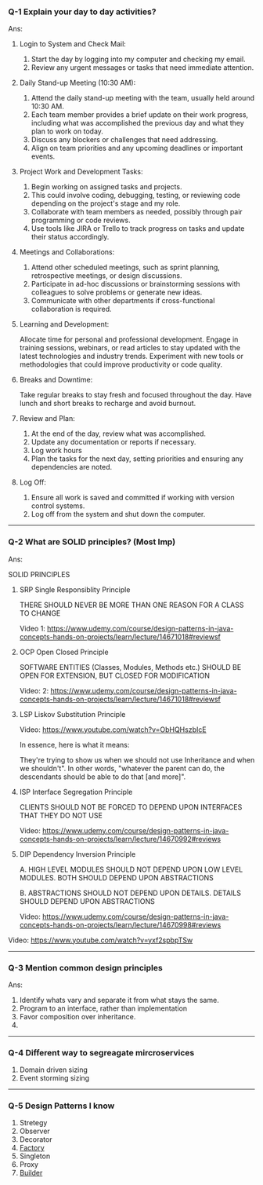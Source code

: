 ### Q-1 Explain your day to day activities?

Ans:

1. Login to System and Check Mail:
   1. Start the day by logging into my computer and checking my email.
   1. Review any urgent messages or tasks that need immediate attention.

1. Daily Stand-up Meeting (10:30 AM):

    1. Attend the daily stand-up meeting with the team, usually held around 10:30 AM.
    1. Each team member provides a brief update on their work progress, including what was  accomplished the previous day and what they plan to work on today.
    1. Discuss any blockers or challenges that need addressing.
    1. Align on team priorities and any upcoming deadlines or important events.

1. Project Work and Development Tasks:

    1. Begin working on assigned tasks and projects.
    1. This could involve coding, debugging, testing, or reviewing code depending on the project's stage and my role.
    1. Collaborate with team members as needed, possibly through pair programming or code reviews.
    1. Use tools like JIRA or Trello to track progress on tasks and update their status accordingly.

1. Meetings and Collaborations:

    1. Attend other scheduled meetings, such as sprint planning, retrospective meetings, or design discussions.
    1. Participate in ad-hoc discussions or brainstorming sessions with colleagues to solve problems or generate new ideas.
    1. Communicate with other departments if cross-functional collaboration is required.

1. Learning and Development:

    Allocate time for personal and professional development.
    Engage in training sessions, webinars, or read articles to stay updated with the latest technologies and industry trends.
    Experiment with new tools or methodologies that could improve productivity or code quality.

1. Breaks and Downtime:

    Take regular breaks to stay fresh and focused throughout the day.
    Have lunch and short breaks to recharge and avoid burnout.

1. Review and Plan:

    1. At the end of the day, review what was accomplished.
    1. Update any documentation or reports if necessary.
    1. Log work hours
    1. Plan the tasks for the next day, setting priorities and ensuring any dependencies are noted.

1. Log Off:

    1. Ensure all work is saved and committed if working with version control systems.
    1. Log off from the system and shut down the computer. 


-----------------------------


### Q-2 What are SOLID principles? (Most Imp)

Ans: 

SOLID PRINCIPLES

1. SRP Single Responsiblity Principle

    THERE SHOULD NEVER BE MORE THAN ONE REASON FOR A CLASS TO CHANGE

    Video 1: https://www.udemy.com/course/design-patterns-in-java-concepts-hands-on-projects/learn/lecture/14671018#reviewsf

1. OCP Open Closed Principle

    SOFTWARE ENTITIES (Classes, Modules, Methods etc.) SHOULD BE OPEN FOR EXTENSION, BUT CLOSED FOR MODIFICATION

    Video: 2: https://www.udemy.com/course/design-patterns-in-java-concepts-hands-on-projects/learn/lecture/14671018#reviewsf

1. LSP Liskov Substitution Principle

    Video: https://www.youtube.com/watch?v=ObHQHszbIcE

    In essence, here is what it means:

    They're trying to show us when we should not use Inheritance and when we shouldn't". In other words, "whatever the parent can do, the descendants should be able to do that [and more]".

1. ISP Interface Segregation Principle

    CLIENTS SHOULD NOT BE FORCED TO DEPEND UPON INTERFACES THAT THEY DO NOT USE

    Video: https://www.udemy.com/course/design-patterns-in-java-concepts-hands-on-projects/learn/lecture/14670992#reviews    

1. DIP Dependency Inversion Principle

    A. HIGH LEVEL MODULES SHOULD NOT DEPEND UPON LOW LEVEL MODULES. BOTH SHOULD DEPEND UPON ABSTRACTIONS

    B. ABSTRACTIONS SHOULD NOT DEPEND UPON DETAILS. DETAILS SHOULD DEPEND UPON ABSTRACTIONS

    Video: https://www.udemy.com/course/design-patterns-in-java-concepts-hands-on-projects/learn/lecture/14670998#reviews


Video: https://www.youtube.com/watch?v=yxf2spbpTSw


-----------------------------

### Q-3 Mention common design principles

Ans: 

1. Identify whats vary and separate it from what stays the same.
1. Program to an interface, rather than implementation
1. Favor composition over inheritance.
1. 


-----------------------------

### Q-4 Different way to segreagate mircroservices

1. Domain driven sizing
1. Event storming sizing

-----------------------------

### Q-5 Design Patterns I know

1. Stretegy
1. Observer
1. Decorator
1. [Factory](https://www.youtube.com/watch?v=q6xHRXI93sM&t=1s)
1. Singleton
1. Proxy
1. [Builder](https://www.youtube.com/watch?v=7x8iQUv5lcM)
